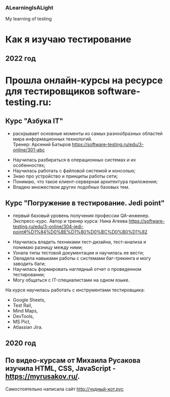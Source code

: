 ### ALearningIsALight

My learning of testing


# Как я изучаю тестирование

## 2022 год

# Прошла онлайн-курсы на ресурсе для тестировщиков software-testing.ru:
	
## Курс "Азбука IT" 
- раскрывает основные моменты из самых разнообразных областей мира информационных технологий.  
Тренер: Арсений Батыров 
https://software-testing.ru/edu/3-online/301-abc
	
* Научилась разбираться в операционных системах и их особенностях;
* Научилась работать с файловой системой и консолью;
* Знаю про устройство и принципы работы сети;
* Понимаю, что такое клиент-серверная архитектура приложения;
* Владею множеством других подобных базовых тем.
	
## Курс "Погружение в тестирование. Jedi point" 
- первый базовый уровень получения профессии QA-инженер. Экспресс-курс.
Автор и тренер курса: Нина Агеева
https://software-testing.ru/edu/3-online/304-jedi-point#%D1%84%D0%BE%D1%80%D0%BC%D0%B0%D1%82
	
* Научилась владеть техниками тест-дизайна, тест-анализа и понимаю разницу между ними;
* Узнала типы тестовой документации и научилась ее вести;
* Овладела навыками работы с системами баг-трекинга и могу заводить баги;
* Научилась формировать наглядный отчет о проведенном тестировании;
* Могу общаться с IT-специалистами на одном языке.
	
На курсе научилась работать с инструментами тестировщика:
- Google Sheets,
- Test Rail,
- Mind Maps,
- DevTools,
- MS Pict,
- Atlassian Jira.
	
	
## 2020 год

## По видео-курсам от Михаила Русакова изучила HTML, CSS, JavaScript - https://myrusakov.ru/.

Самостоятельно написала сайт http://чудный-кот.рус